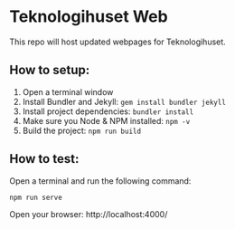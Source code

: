 # Teknologihuset Web

This repo will host updated webpages for Teknologihuset.

## How to setup:

1. Open a terminal window
2. Install Bundler and Jekyll: `gem install bundler jekyll`
3. Install project dependencies: `bundler install`
4. Make sure you Node & NPM installed: `npm -v`
5. Build the project: `npm run build`


## How to test:

Open a terminal and run the following command:

```
npm run serve
```

Open your browser: http://localhost:4000/
